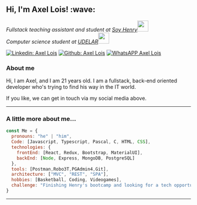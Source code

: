 <h2> Hi, I'm Axel Lois! :wave: </h2>
<p><em>Fullstack teaching assistant and student at <a href="https://www.soyhenry.com">Soy Henry</a><img src="https://media.giphy.com/media/fYSnHlufseco8Fh93Z/giphy.gif" width="30"></br> Computer science student at  <a href="https://www.fing.edu.uy">UDELAR</a><img src="https://media.giphy.com/media/WUlplcMpOCEmTGBtBW/giphy.gif" width="30"> 
</em></p>

[![Linkedin: Axel Lois](https://img.shields.io/badge/-AxelLois-blue?style=flat-square&logo=Linkedin&logoColor=white&link=https://www.linkedin.com/in/axel-lois-740ba392/)](https://www.linkedin.com/in/axel-lois-740ba392/)
[![Github: Axel Lois](https://img.shields.io/badge/-AxelLois-black?style=flat-square&logo=Github&logoColor=white&link=https://github.com/axel-lois)](https://github.com/axel-lois)
[![WhatsAPP Axel Lois](https://img.shields.io/badge/-AxelLois-darkgreen?style=flat-square&logo=Whatsapp&logoColor=white&link=https://api.whatsapp.com/send/?phone=59891372662&text&app_absent=0)](https://api.whatsapp.com/send/?phone=59891372662&text&app_absent=0)

### About me
<p>Hi, I am Axel, and I am 21 years old. I am a fullstack, back-end oriented developer who's trying to find his way in the IT world.</p>
<p> If you like, we can get in touch via my social media above.</p>
<hr>

###  A little more about me...  

```javascript
const Me = {
  pronouns: "he" | "him",
  Code: [Javascript, Typescript, Pascal, C, HTML, CSS],
  technologies: {
    frontEnd: [React, Redux, Bootstrap, MaterialUI],
    backEnd: [Node, Express, MongoDB, PostgreSQL]
  },
  tools: [Postman,Robo3T,PGAdmin4,Git],
  architecture: ["MVC", "REST", "SPA"],
  hobbies: [Basketball, Coding, Videogames],
  challenge: "Finishing Henry's bootcamp and looking for a tech opportunity."
}
```


---
